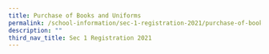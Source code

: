 ```yaml
---
title: Purchase of Books and Uniforms
permalink: /school-information/sec-1-registration-2021/purchase-of-books-and-uniforms/
description: ""
third_nav_title: Sec 1 Registration 2021
---
```

